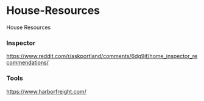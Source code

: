 # House-Resources
House Resources

<h3>Inspector</h3>

https://www.reddit.com/r/askportland/comments/6dg9jf/home_inspector_recommendations/

<h3>Tools</h3>

https://www.harborfreight.com/
